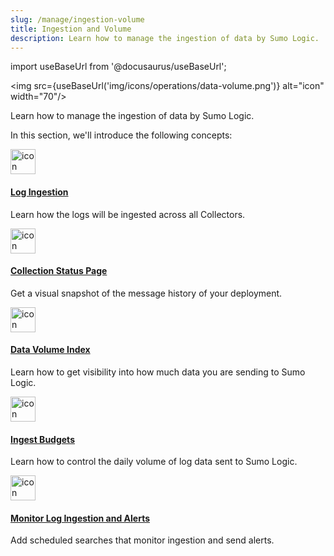 ```yaml
---
slug: /manage/ingestion-volume
title: Ingestion and Volume
description: Learn how to manage the ingestion of data by Sumo Logic.
---
```


import useBaseUrl from '@docusaurus/useBaseUrl';

<img src={useBaseUrl('img/icons/operations/data-volume.png')} alt="icon" width="70"/>

Learn how to manage the ingestion of data by Sumo Logic.

In this section, we'll introduce the following concepts:

<div className="box-wrapper" markdown="1">
<div className="box smallbox1 card">
  <div className="container">
  <a href="/docs/manage/ingestion-volume/log-ingestion"><img src={useBaseUrl('img/ingestion-volume/ingestion.png')} alt="icon" width="40"/><h4>Log Ingestion</h4></a>
  <p>Learn how the logs will be ingested across all Collectors.</p>
  </div>
</div>
<div className="box smallbox2 card">
  <div className="container">
  <a href="/docs/manage/ingestion-volume/collection-status-page"><img src={useBaseUrl('img/ingestion-volume/ingestion.png')} alt="icon" width="40"/><h4>Collection Status Page</h4></a>
  <p>Get a visual snapshot of the message history of your deployment.</p>
  </div>
</div>
<div className="box smallbox3 card">
  <div className="container">
  <a href="/docs/manage/ingestion-volume/data-volume-index"><img src={useBaseUrl('img/ingestion-volume/ingestion.png')} alt="icon" width="40"/><h4>Data Volume Index</h4></a>
  <p>Learn how to get visibility into how much data you are sending to Sumo Logic.</p>
  </div>
</div>
<div className="box smallbox4 card">
  <div className="container">
  <a href="/docs/manage/ingestion-volume/ingest-budgets"><img src={useBaseUrl('img/ingestion-volume/ingestion.png')} alt="icon" width="40"/><h4>Ingest Budgets</h4></a>
  <p>Learn how to control the daily volume of log data sent to Sumo Logic.</p>
  </div>
</div>
<div className="box smallbox5 card">
  <div className="container">
  <a href="/docs/manage/ingestion-volume/monitor-ingestion-receive-alerts"><img src={useBaseUrl('img/ingestion-volume/ingestion.png')} alt="icon" width="40"/><h4>Monitor Log Ingestion and Alerts</h4></a>
  <p>Add scheduled searches that monitor ingestion and send alerts.</p>
  </div>
</div>
</div>
